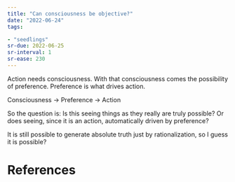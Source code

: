 ```yaml
---
title: "Can consciousness be objective?"
date: "2022-06-24"
tags:

- "seedlings"
sr-due: 2022-06-25
sr-interval: 1
sr-ease: 230
---
```


Action needs consciousness. With that consciousness comes the possibility of preference. Preference is what drives action.

Consciousness -> Preference -> Action

So the question is: Is this seeing things as they really are truly possible? Or does seeing, since it is an action, automatically driven by preference?

It is still possible to generate absolute truth just by rationalization, so I guess it is possible?

# References
